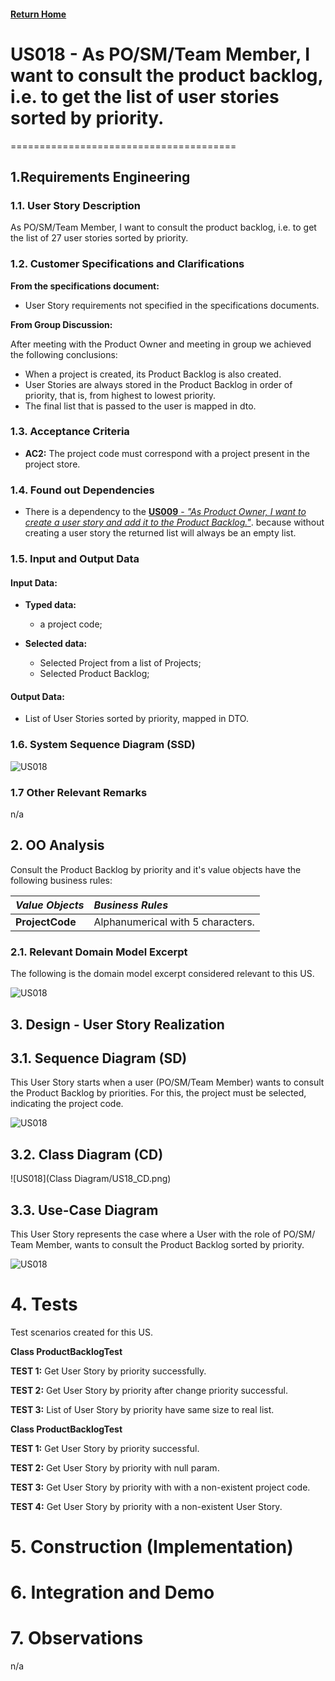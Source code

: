 #### [Return Home](/docs/README.md)

# US018 - As PO/SM/Team Member, I want to consult the product backlog, i.e. to get the list of user stories sorted by priority.
=======================================

## **1.Requirements Engineering**

### **1.1. User Story Description**

As PO/SM/Team Member, I want to consult the product backlog, i.e. to get the list of 27 user stories sorted by priority.

### **1.2. Customer Specifications and Clarifications**

**From the specifications document:**

- User Story requirements not specified in the specifications documents.

<p>

**From Group Discussion:**

After meeting with the Product Owner and meeting in group we achieved the following conclusions:

- When a project is created, its Product Backlog is also created.
- User Stories are always stored in the Product Backlog in order of priority, that is, from highest to lowest priority.
- The final list that is passed to the user is mapped in dto.

### **1.3. Acceptance Criteria**

* **AC2:** The project code must correspond with a project present in the project store.

### **1.4. Found out Dependencies**

* There is a dependency to the [**US009** - *"As Product Owner, I want to create a user story and add it to the Product
  Backlog."*](/docs/sprint-A/US009). because without creating a user story the returned list will always be an empty
  list.

### **1.5. Input and Output Data**

#### **Input Data:**

* **Typed data:**
    - a project code;

* **Selected data:**
    - Selected Project from a list of Projects;
    - Selected Product Backlog;

#### **Output Data:**

- List of User Stories sorted by priority, mapped in DTO.

### **1.6. System Sequence Diagram (SSD)**

![US018](SystemSequenceDiagram/US018_SSD.png)

### 1.7 Other Relevant Remarks

n/a

## 2. OO Analysis

Consult the Product Backlog by priority and it's value objects have the following business rules:

| **_Value Objects_**       | **_Business Rules_**                                                        |
|:--------------------------|:----------------------------------------------------------------------------|
| **ProjectCode**           | Alphanumerical with 5 characters.

### 2.1. Relevant Domain Model Excerpt

The following is the domain model excerpt considered relevant to this US.
</p>

![US018](DomainModel/DomainModelUS018.png)

## 3. Design - User Story Realization

## 3.1. Sequence Diagram (SD)

This User Story starts when a user (PO/SM/Team Member) wants to consult the Product Backlog by priorities. For this, the
project must be selected, indicating the project code.

![US018](SequenceDiagram/US018_SD.png)

## 3.2. Class Diagram (CD)

![US018](Class Diagram/US18_CD.png)

## 3.3. Use-Case Diagram

This User Story represents the case where a User with the role of PO/SM/ Team Member, wants to consult the Product
Backlog sorted by priority.

![US018](UseCaseDiagram/US018UseCaseDiagram.png)

# 4. Tests

Test scenarios created for this US.
<p></p>

**Class ProductBacklogTest**

**TEST 1:** Get User Story by priority successfully.
<p></p>

**TEST 2:** Get User Story by priority after change priority successful.
<p></p>

**TEST 3:** List of User Story by priority have same size to real list.
<p></p>

**Class ProductBacklogTest**

**TEST 1:** Get User Story by priority successful.
<p></p>

**TEST 2:** Get User Story by priority with null param.
<p></p>

**TEST 3:** Get User Story by priority with with a non-existent project code.
<p></p>

**TEST 4:** Get User Story by priority with a non-existent User Story.
<p></p>

# 5. Construction (Implementation)

# 6. Integration and Demo

# 7. Observations

n/a

